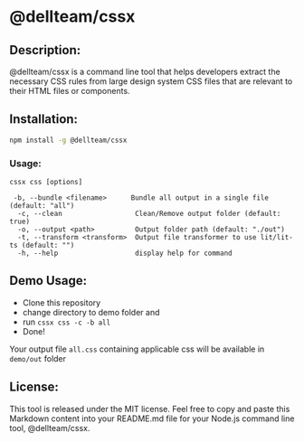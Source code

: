 
# @dellteam/cssx

## Description:
@dellteam/cssx is a command line tool that helps developers extract the necessary CSS rules from large design system CSS files that are relevant to their HTML files or components.

## Installation:
```bash
npm install -g @dellteam/cssx
```

### Usage:
```
cssx css [options]

 -b, --bundle <filename>      Bundle all output in a single file (default: "all")
  -c, --clean                  Clean/Remove output folder (default: true)
  -o, --output <path>          Output folder path (default: "./out")
  -t, --transform <transform>  Output file transformer to use lit/lit-ts (default: "")
  -h, --help                   display help for command
```
## Demo Usage:
- Clone this repository
- change directory to demo folder and
- run `cssx css -c -b all`
- Done!
  
Your output file `all.css` containing applicable css will be available in `demo/out` folder

## License:
This tool is released under the MIT license.
Feel free to copy and paste this Markdown content into your README.md file for your Node.js command line tool, @dellteam/cssx.